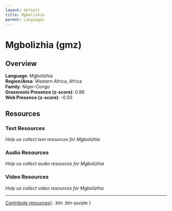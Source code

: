 ```yaml
---
layout: default
title: Mgbolizhia
parent: Languages
---
```


# Mgbolizhia (gmz)

## Overview

**Language**: Mgbolizhia  
**Region/Area**: Western Africa, Africa  
**Family**: Niger-Congo  
**Grassroots Presence (z-score)**: 0.96  
**Web Presence (z-score)**: -0.50  

## Resources

### Text Resources
*Help us collect text resources for Mgbolizhia*

### Audio Resources
*Help us collect audio resources for Mgbolizhia*

### Video Resources
*Help us collect video resources for Mgbolizhia*

---

[Contribute resources](https://forms.office.com/e/1SfLJx3u1r){: .btn .btn-purple }
